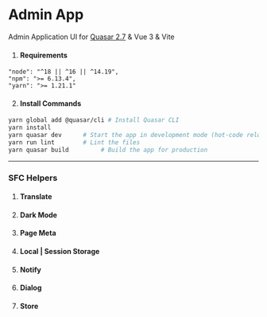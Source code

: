 # Admin App

Admin Application UI for [Quasar 2.7](https://quasar.dev/) & Vue 3 & Vite

1. #### Requirements
```
"node": "^18 || ^16 || ^14.19",
"npm": ">= 6.13.4",
"yarn": ">= 1.21.1"
```
2. #### Install Commands
```bash
yarn global add @quasar/cli # Install Quasar CLI
yarn install
yarn quasar dev      # Start the app in development mode (hot-code reloading, error reporting, etc.)
yarn run lint        # Lint the files
yarn quasar build         # Build the app for production
```

---
### SFC Helpers

1. #### Translate
2. #### Dark Mode
3. #### Page Meta
4. #### Local | Session Storage
5. #### Notify
6. #### Dialog
7. #### Store
